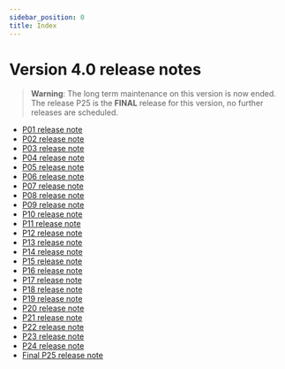 ```yaml
---
sidebar_position: 0
title: Index
---
```


Version 4.0 release notes
=========================

> **Warning**: The long term maintenance on this version is now ended.
> The release P25 is the **FINAL** release for this version, no further releases are scheduled.

- [P01 release note](/lesson/versions/legacy/v4-0/releasenote/releasenote-patchlevel-01)
- [P02 release note](/lesson/versions/legacy/v4-0/releasenote/releasenote-patchlevel-02)
- [P03 release note](/lesson/versions/legacy/v4-0/releasenote/releasenote-patchlevel-03)
- [P04 release note](/lesson/versions/legacy/v4-0/releasenote/releasenote-patchlevel-04)
- [P05 release note](/lesson/versions/legacy/v4-0/releasenote/releasenote-patchlevel-05)
- [P06 release note](/lesson/versions/legacy/v4-0/releasenote/releasenote-patchlevel-06)
- [P07 release note](/lesson/versions/legacy/v4-0/releasenote/releasenote-patchlevel-07)
- [P08 release note](/lesson/versions/legacy/v4-0/releasenote/releasenote-patchlevel-08)
- [P09 release note](/lesson/versions/legacy/v4-0/releasenote/releasenote-patchlevel-09)
- [P10 release note](/lesson/versions/legacy/v4-0/releasenote/releasenote-patchlevel-10)
- [P11 release note](/lesson/versions/legacy/v4-0/releasenote/releasenote-patchlevel-11)
- [P12 release note](/lesson/versions/legacy/v4-0/releasenote/releasenote-patchlevel-12)
- [P13 release note](/lesson/versions/legacy/v4-0/releasenote/releasenote-patchlevel-13)
- [P14 release note](/lesson/versions/legacy/v4-0/releasenote/releasenote-patchlevel-14)
- [P15 release note](/lesson/versions/legacy/v4-0/releasenote/releasenote-patchlevel-15)
- [P16 release note](/lesson/versions/legacy/v4-0/releasenote/releasenote-patchlevel-16)
- [P17 release note](/lesson/versions/legacy/v4-0/releasenote/releasenote-patchlevel-17)
- [P18 release note](/lesson/versions/legacy/v4-0/releasenote/releasenote-patchlevel-18)
- [P19 release note](/lesson/versions/legacy/v4-0/releasenote/releasenote-patchlevel-19)
- [P20 release note](/lesson/versions/legacy/v4-0/releasenote/releasenote-patchlevel-20)
- [P21 release note](/lesson/versions/legacy/v4-0/releasenote/releasenote-patchlevel-21)
- [P22 release note](/lesson/versions/legacy/v4-0/releasenote/releasenote-patchlevel-22)
- [P23 release note](/lesson/versions/legacy/v4-0/releasenote/releasenote-patchlevel-23)
- [P24 release note](/lesson/versions/legacy/v4-0/releasenote/releasenote-patchlevel-24)
- [Final P25 release note](/lesson/versions/legacy/v4-0/releasenote/releasenote-patchlevel-25)
